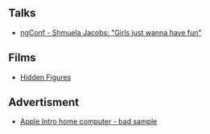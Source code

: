 

## Talks
* [ngConf - Shmuela Jacobs: "Girls just wanna have fun"](https://www.youtube.com/watch?v=DTBCJ92FDUI)

## Films
* [Hidden Figures](http://www.imdb.com/title/tt4846340/)


## Advertisment
* [Apple Intro home computer - bad sample](https://www.youtube.com/watch?v=2zfqw8nhUwA)
